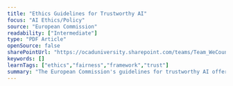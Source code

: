 ```yaml
---
title: "Ethics Guidelines for Trustworthy AI"
focus: "AI Ethics/Policy"
source: "European Commission"
readability: ["Intermediate"]
type: "PDF Article"
openSource: false
sharePointUrl: "https://ocaduniversity.sharepoint.com/teams/Team_WeCount/Shared%20Documents/Resources%20and%20Tools/Literature%20(curated)/Ethics%20Guidelines%20for%20Trustworthy%20AI.pdf"
keywords: []
learnTags: ["ethics","fairness","framework","trust"]
summary: "The European Commission's guidelines for trustworthy AI offers a framework for fostering ethical and robust AI. "
---
```

